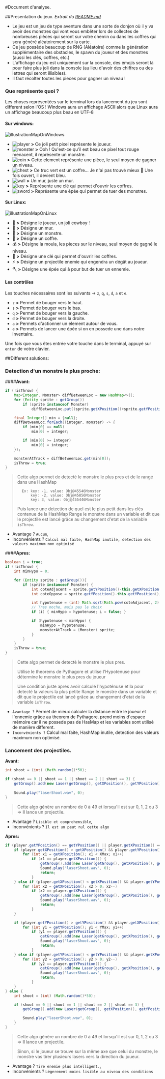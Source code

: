 #Document d'analyse.

##Presentation du jeux.
_Extrait du [README.md](https://github.com/NaulaN/SAE_1.01-Projet-Jeux#readme)_
* Le jeu est un jeu de type aventure dans une sorte de donjon où il y va avoir des monstres qui vont vous embêter lors
  de collectes de nombreuses pièces qui seront sur votre chemin ou dans les coffres qui sera généré aléatoirement sur la carte.
* Ce jeu possède beaucoup de RNG (Aléatoire) comme la génération supplémentaire des obstacles, le spawn du joueur et des
  monstres (aussi les clés, coffres, etc.)
* L'affichage du jeu est uniquement sur la console, des émojis seront là pour faire plus joli dans la console
  (au lieu d'avoir des chiffres ou des lettres qui seront illisibles).
* Il faut récolter toutes les pieces pour gagner un niveau !

### Que représente quoi ?
Les choses représentées sur le terminal lors du lancement du jeu sont different selon l'OS !
Windows aura un affichage ASCII alors que Linux aura un affichage beaucoup plus beau en UTF-8
#### Sur windows:
![illustrationMapOnWindows](https://eapi.pcloud.com/getpubthumb?code=XZMq9FZ4N5iPPInMp8xQ9MUJXXqCjH1gRgk&linkpassword=undefined&size=300x300&crop=0&type=auto)
* ![player](https://eapi.pcloud.com/getpubthumb?code=XZHWnFZk3IXz5H7jFudThzH32e6Qf8nFtR7&linkpassword=undefined&size=20x20&crop=0&type=auto)
  **>** Ce joli petit pixel représente le joueur.
* ![monster](https://eapi.pcloud.com/getpubthumb?code=XZ8WnFZ6dUw4UjdSbB83xVtnPOaNQpkATeX&linkpassword=undefined&size=20x20&crop=0&type=auto)
  **>** Ooh ! Qu'est-ce qu'il est beau ce pixel tout rouge menacent, il représente un monstre.
* ![coin](https://eapi.pcloud.com/getpubthumb?code=XZmWnFZkrHqbGdEdrQtjHuoTOhQEQx42uhy&linkpassword=undefined&size=20x20&crop=0&type=auto)
  **>** Cette element représente une pièce, le seul moyen de gagner un niveau.
* ![chest](https://eapi.pcloud.com/getpubthumb?code=XZSWnFZKLL7gmEeqQmIfv6IYORNikV5EMYX&linkpassword=undefined&size=20x20&crop=0&type=auto)
  **>** Ce truc vert est un coffre... Je n'ai pas trouvé mieux 🙁 Une fois ouvert, il devient bleu.
* ![wall](https://eapi.pcloud.com/getpubthumb?code=XZjWnFZoITQkBECz0hLHcEHeiBfWHzKY0Vk&linkpassword=undefined&size=20x20&crop=0&type=auto)
  **>** Un mur, juste un mur.
* ![key](https://eapi.pcloud.com/getpubthumb?code=XZft9FZHwcGC1shg2kab63IONGqYJ6Y3Bc7&linkpassword=undefined&size=20x20&crop=0&type=auto)
  **>** Représente une clé qui permet d'ouvrir les coffres.
* ![sword](https://eapi.pcloud.com/getpubthumb?code=XZgUwFZJA7WoKuTudkLtzYhpn9ae8vhV3rX&linkpassword=undefined&size=20x20&crop=0&type=auto)
  **>** Représente une épée qui permet de tuer des monstres.

#### Sur Linux:
![illustrationMapOnLinux](https://eapi.pcloud.com/getpubthumb?code=XZSbgFZ7ry8QY4VqdF9rJFn1M7kSXitV1WV&linkpassword=undefined&size=300x300&crop=0&type=auto)
* 🤠 **>** Désigne le joueur, un joli cowboy !
* 🧱 **>** Désigne un mur.
* 👾 **>** Désigne un monstre.
* 🧰 **>** Désigne un coffre.
* 💰 **>** Désigne la moula, les pieces sur le niveau, seul moyen de gagné le niveau.
* 🔑 **>** Désigne une clé qui permet d'ouvrir les coffres.
* ⚡ **>** Désigne un projectile enemie qui engendra un dégât au joueur.
* 🪓️ **>** Désigne une épée qui à pour but de tuer un ennemie.

#### Les contrôles
Les touches nécessaires sont les suivants → `z`, `q`, `s`, `d`, `a` et `e`.
* `z` **>** Permet de bouger vers le haut.
* `s` **>** Permet de bouger vers le bas.
* `q` **>** Permet de bouger vers la gauche.
* `d` **>** Permet de bouger vers la droite.
* `a` **>** Permets d'actionner un element autour de vous.
* `e` **>** Permets de lancer une épée si on en possede une dans notre inventaire.

Une fois que vous êtes entrée votre touche dans le terminal, appuyé sur `enter` de votre clavier.


##Different solutions:
### Detection d'un monstre le plus proche:
####__Avant:__
````java
if (!isThrow) {
    Map<Integer, Monster> diffBetweenLoc = new HashMap<>();
    for (Entity sprite : getGroup())
        if (sprite instanceof Monster)
            diffBetweenLoc.put((sprite.getXPosition()+sprite.getYPosition())-(getXPosition()+getYPosition()), (Monster) sprite);

    final Integer[] min = {null};
    diffBetweenLoc.forEach((integer, monster) -> {
        if (min[0] == null)
            min[0] = integer;

        if (min[0] >= integer)
            min[0] = integer;
    });

    monsterAtTrack = diffBetweenLoc.get(min[0]);
    isThrow = true;
}
````
> Cette algo permet de detecté le monstre le plus pres et de le rangé dans une HashMap
> 
>       Ex: key: -1, value: Obj@45546Monster
>           key: -2, value: Obj@45856Monster
>           key: 3, value: Obj@455446Monster
> 
> Puis lance une detection de quel est le plus petit dans les clés contenue de la HashMap
> Range le monstre dans un variable et dit que le projectile est lancé grâce au changement d'etat de la variable `isThrow`.
* Avantage ? `Aucun`,
* Inconvénients ? `Calcul mal faite, HashMap inutile, detection des valeurs maximum non optimisé`

####__Apres:__
````java
boolean i = true;
if (!isThrow) {
    int minHypo = 0;

    for (Entity sprite : getGroup()){
        if (sprite instanceof Monster) {
            int coteAdjacent = sprite.getYPosition()-this.getXPosition();
            int coteOppose = sprite.getYPosition()-this.getYPosition();

            int hypotenuse = (int) Math.sqrt(Math.pow(coteAdjacent, 2) + Math.pow(coteOppose, 2));
            // Tres moche, mais pas le choix
            if (i) { minHypo = hypotenuse; i = false; }

            if (hypotenuse < minHypo) {
                minHypo = hypotenuse;
                monsterAtTrack = (Monster) sprite;
            }
        }
    }
    isThrow = true;
}
````
> Cette algo permet de detecté le monstre le plus pres.
> 
> Utilise le theorems de Pythagore et utilise l'Hypotenuse pour détermine le monstre le plus pres du joueur
> 
> Une condition juste apres avoir calculé l'hypoténuse et la pour detecté la valeurs la plus petite
> Range le monstre dans un variable et dit que le projectile est lancé grâce au changement d'etat de la variable `isThrow`.
* `Avantage ?` Permet de mieux calculer la distance entre le joueur et l'ennemie grâce au theorem de Pythagore.
prend moins d'espace mémoire car il ne possede pas de HasMap et les variables sont utilisé de manière different.
* `Inconvénients ?` Calcul mal faite, HashMap inutile, detection des valeurs maximum non optimisé.


### Lancement des projectiles.
__Avant:__
````java
int shoot = (int) (Math.random()*50);

if (shoot == 0 || shoot == 1 || shoot == 2 || shoot == 3) {
    getGroup().add(new Laser(getGroup(), getXPosition(), getYPosition(), shoot));
    
    Sound.play("laserShoot.wav", 0);
}
````
> Cette algo génère un nombre de 0 à 49 et lorsqu'il est sur 0, 1, 2 ou 3 ⇒ Il lance un projectile.
* Avantage ? `Lisible et comprehensible`,
* Inconvénients ? `Il est un peut nul cette algo`


__Apres:__
````java
if (player.getYPosition() == getYPosition() || player.getXPosition() == getXPosition()) {
    if (player.getXPosition() > getXPosition() && player.getYPosition() == getYPosition()) {
        for (int x1 = getXPosition(); x1 < XMax; x1++)
            if (x1 == player.getXPosition()) {
                getGroup().add(new Laser(getGroup(), getXPosition(), getYPosition(), 1));
                Sound.play("laserShoot.wav", 0);
                return;
            }
    } else if (player.getXPosition() < getXPosition() && player.getYPosition() == getYPosition()) {
        for (int x2 = getXPosition(); x2 > 0; x2--)
            if (x2 == player.getXPosition()) {
                getGroup().add(new Laser(getGroup(), getXPosition(), getYPosition(), 2));
                Sound.play("laserShoot.wav", 0);
                return;
            }
    }

    if (player.getYPosition() > getYPosition() && player.getXPosition() == getXPosition()) {
        for (int y1 = getYPosition(); y1 < YMax; y1++)
            if (y1 == player.getYPosition()) {
                getGroup().add(new Laser(getGroup(), getXPosition(), getYPosition(), 3));
                Sound.play("laserShoot.wav", 0);
                return;
            }
    } else if (player.getYPosition() < getYPosition() && player.getXPosition() == getXPosition()) {
        for (int y2 = getYPosition(); y2 > 0; y2--)
            if (y2 == player.getYPosition()) {
                getGroup().add(new Laser(getGroup(), getXPosition(), getYPosition(), 0));
                Sound.play("laserShoot.wav", 0);
                return;
            }
    }
} else {
    int shoot = (int) (Math.random()*50);

    if (shoot == 0 || shoot == 1 || shoot == 2 || shoot == 3) {
        getGroup().add(new Laser(getGroup(), getXPosition(), getYPosition(), shoot));

        Sound.play("laserShoot.wav", 0);
    }
}
````
> Cette algo génère un nombre de 0 à 49 et lorsqu'il est sur 0, 1, 2 ou 3 ⇒ Il lance un projectile.
> 
> Sinon, si le joueur se trouve sur la même axe que celui du monstre, le monstre vas tirer plusieurs lasers vers la direction du joueur.
* Avantage ? `Tire enemie plus intelligent.`,
* Inconvénients ? `Légerement moins lisible au niveau des conditions`

